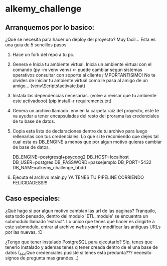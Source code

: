 # alkemy_challenge

## Arranquemos por lo basico:
¿Qué se necesita para hacer un deploy del proyecto?
  Muy facil... Esta es una guia de 5 sencillos pasos
  1) Hace un fork del repo a tu pc.
  2) Genera e Inicia tu ambiente virtual. 
      Inicia un ambiente virtual con el comando
      (py -m venv venv) <- puede cambiar segun sistemas operativos consultar con soporte al cliente
      ¡IMPORTANTISIMO! No te olvides de iniciar tu ambiente virtual como le pasa al amigo de un amigo...
      (venv\Scripts\activate.bat)
  3) Instala las dependencias necesarias. (volve a revisar que tu ambiente este activadooo)
      (pip install -r requirements.txt)
  4) Genera un archivo llamado .env en la carpeta raiz del proyecto, este te va ayudar a tener encapsuladas del resto del prorama las credenciales de tu base de datos.
  5) Copia esta lista de declaraciones dentro de tu archivo para luego rellenarlas con tus credenciales. Lo que si te recomiendo que dejes tal cual esta es DB_ENGINE
     a menos que por algun motivo quieras cambiar de base de datos.
     
     DB_ENGINE=postgresql+psycopg2
		 DB_HOST=localhost
		 DB_USER=postgres
		 DB_PASSWORD=passejemplo
		 DB_PORT=5432
		 DB_NAME=alkemy_challenge_bbdd
   
  6) Ejecuta el archivo main.py YA TENES TU PIPELINE CORRIENDO FELICIDADESS!!!
  
  ## Caso especiales:
  ¿Qué hago si por algun motivo cambian las url de las paginas?
    Tranquilo, esta todo pensado, dentro del modulo 'ETL_module' se encuentra un submodulo llamado 'extract'. Lo unico que tenes que hacer es dirigirte a este 
    submodulo, entrar al archivo *webs.yaml* y modificar las antiguas URLs por las nuevas. :D
    
  ¿Tengo que tener instalado PostgreSQL para ejecutarlo?
    Sip, tenes que tenerlo instalado y ademas tenes q tener creada dentro de el una base de datos (¿¿¿Que credenciales pusiste si tenes esta predunta??? necesito signos de pregunta mas grandes...)
